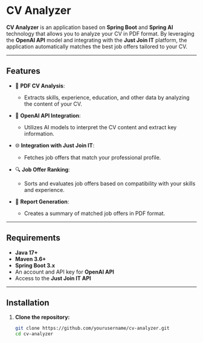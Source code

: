# CV Analyzer

**CV Analyzer** is an application based on **Spring Boot** and **Spring AI** technology that allows you to analyze your CV in PDF format. By leveraging the **OpenAI API** model and integrating with the **Just Join IT** platform, the application automatically matches the best job offers tailored to your CV.

---

## **Features**

- 🚀 **PDF CV Analysis**:
  - Extracts skills, experience, education, and other data by analyzing the content of your CV.

- 🤖 **OpenAI API Integration**:
  - Utilizes AI models to interpret the CV content and extract key information.

- 🌐 **Integration with Just Join IT**:
  - Fetches job offers that match your professional profile.

- 🔍 **Job Offer Ranking**:
  - Sorts and evaluates job offers based on compatibility with your skills and experience.

- 📄 **Report Generation**:
  - Creates a summary of matched job offers in PDF format.

---

## **Requirements**

- **Java 17+**
- **Maven 3.6+**
- **Spring Boot 3.x**
- An account and API key for **OpenAI API**
- Access to the **Just Join IT API**

---

## **Installation**

1. **Clone the repository:**
   ```bash
   git clone https://github.com/yourusername/cv-analyzer.git
   cd cv-analyzer
